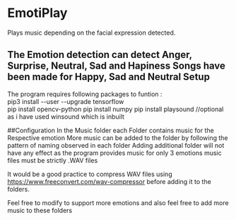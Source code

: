 # EmotiPlay
Plays music depending on the facial expression detected.

The Emotion detection can detect Anger, Surprise, Neutral, Sad and Hapiness
Songs have been made for Happy, Sad and Neutral
Setup
-----------
The program requires following packages to funtion :                                                                                                                               
pip3 install --user --upgrade tensorflow<br/>
pip install opencv-python
pip install numpy
pip install playsound     //optional as i have used winsound which is inbuilt

##Configuration
In the Music folder each Folder contains music for the Respective emotion
More music can be added to the folder by following the pattern of naming observed in each folder
Adding additional folder will not have any effect as the program provides music for only 3 emotions
music files must be strictly .WAV files

It would be a good practice to compress WAV files using https://www.freeconvert.com/wav-compressor before adding it to the folders. 

Feel free to modify to support more emotions and also feel free to add more music to these folders 
